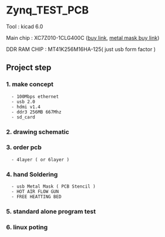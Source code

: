 # Zynq_TEST_PCB

Tool : kicad 6.0

  Main chip : XC7Z010-1CLG400C ([buy link](https://ko.aliexpress.com/item/4000052820744.html?gatewayAdapt=glo2kor&spm=a2g0o.order_list.0.0.21ef140fnMWK8L),  [metal mask buy link](https://ko.aliexpress.com/item/1005003821741873.html?gatewayAdapt=glo2kor&spm=a2g0o.order_list.0.0.21ef140fnMWK8L))

  DDR RAM CHIP : MT41K256M16HA-125( just usb form factor )
  
  
  
## Project step

### 1. make concept

      - 100Mbps ethernet
      - usb 2.0
      - hdmi v1.4
      - ddr3 256MB 667Mhz
      - sd_card
      
### 2. drawing schematic

### 3. order pcb 

      - 4layer ( or 6layer )
      
### 4. hand Soldering

      - usb Metal Mask ( PCB Stencil )
      - HOT AIR FLOW GUN
      - FREE HEATTING BED
      
### 5. standard alone program test

### 6. linux poting

